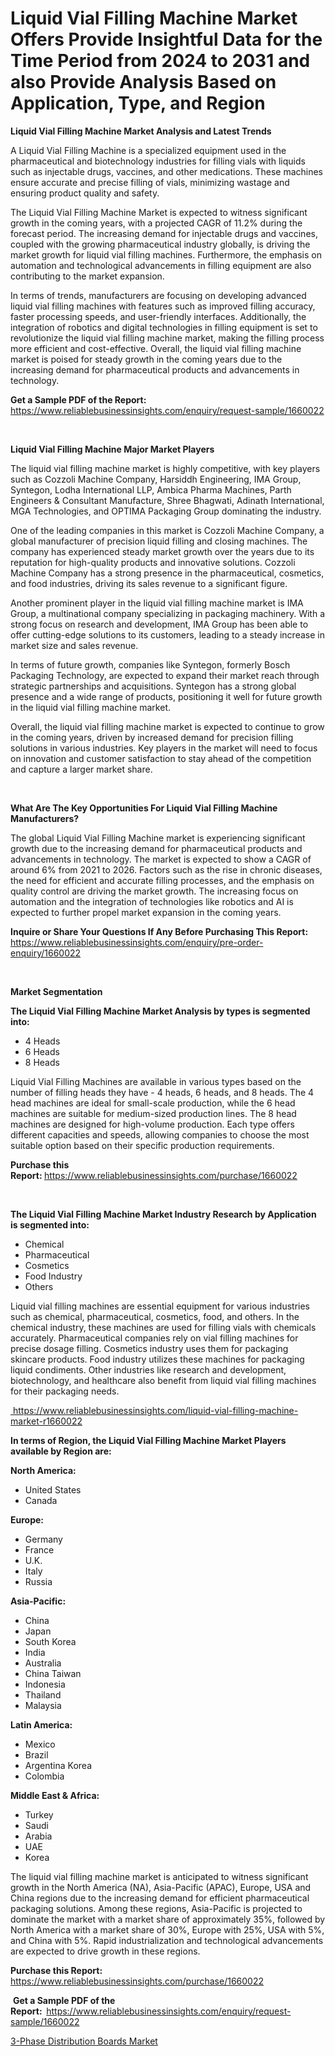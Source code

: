<p><h1>Liquid Vial Filling Machine Market Offers Provide Insightful Data for the Time Period from 2024 to 2031 and also Provide Analysis Based on Application, Type, and Region</h1></p><p><strong>Liquid Vial Filling Machine Market Analysis and Latest Trends</strong></p>
<p><p>A Liquid Vial Filling Machine is a specialized equipment used in the pharmaceutical and biotechnology industries for filling vials with liquids such as injectable drugs, vaccines, and other medications. These machines ensure accurate and precise filling of vials, minimizing wastage and ensuring product quality and safety.</p><p>The Liquid Vial Filling Machine Market is expected to witness significant growth in the coming years, with a projected CAGR of 11.2% during the forecast period. The increasing demand for injectable drugs and vaccines, coupled with the growing pharmaceutical industry globally, is driving the market growth for liquid vial filling machines. Furthermore, the emphasis on automation and technological advancements in filling equipment are also contributing to the market expansion.</p><p>In terms of trends, manufacturers are focusing on developing advanced liquid vial filling machines with features such as improved filling accuracy, faster processing speeds, and user-friendly interfaces. Additionally, the integration of robotics and digital technologies in filling equipment is set to revolutionize the liquid vial filling machine market, making the filling process more efficient and cost-effective. Overall, the liquid vial filling machine market is poised for steady growth in the coming years due to the increasing demand for pharmaceutical products and advancements in technology.</p></p>
<p><strong>Get a Sample PDF of the Report:&nbsp;</strong> <a href="https://www.reliablebusinessinsights.com/enquiry/request-sample/1660022">https://www.reliablebusinessinsights.com/enquiry/request-sample/1660022</a></p>
<p>&nbsp;</p>
<p><strong>Liquid Vial Filling Machine Major Market Players</strong></p>
<p><p>The liquid vial filling machine market is highly competitive, with key players such as Cozzoli Machine Company, Harsiddh Engineering, IMA Group, Syntegon, Lodha International LLP, Ambica Pharma Machines, Parth Engineers & Consultant Manufacture, Shree Bhagwati, Adinath International, MGA Technologies, and OPTIMA Packaging Group dominating the industry.</p><p>One of the leading companies in this market is Cozzoli Machine Company, a global manufacturer of precision liquid filling and closing machines. The company has experienced steady market growth over the years due to its reputation for high-quality products and innovative solutions. Cozzoli Machine Company has a strong presence in the pharmaceutical, cosmetics, and food industries, driving its sales revenue to a significant figure.</p><p>Another prominent player in the liquid vial filling machine market is IMA Group, a multinational company specializing in packaging machinery. With a strong focus on research and development, IMA Group has been able to offer cutting-edge solutions to its customers, leading to a steady increase in market size and sales revenue.</p><p>In terms of future growth, companies like Syntegon, formerly Bosch Packaging Technology, are expected to expand their market reach through strategic partnerships and acquisitions. Syntegon has a strong global presence and a wide range of products, positioning it well for future growth in the liquid vial filling machine market.</p><p>Overall, the liquid vial filling machine market is expected to continue to grow in the coming years, driven by increased demand for precision filling solutions in various industries. Key players in the market will need to focus on innovation and customer satisfaction to stay ahead of the competition and capture a larger market share.</p></p>
<p>&nbsp;</p>
<p><strong>What Are The Key Opportunities For Liquid Vial Filling Machine Manufacturers?</strong></p>
<p><p>The global Liquid Vial Filling Machine market is experiencing significant growth due to the increasing demand for pharmaceutical products and advancements in technology. The market is expected to show a CAGR of around 6% from 2021 to 2026. Factors such as the rise in chronic diseases, the need for efficient and accurate filling processes, and the emphasis on quality control are driving the market growth. The increasing focus on automation and the integration of technologies like robotics and AI is expected to further propel market expansion in the coming years.</p></p>
<p><strong>Inquire or Share Your Questions If Any Before Purchasing This Report:</strong> <a href="https://www.reliablebusinessinsights.com/enquiry/pre-order-enquiry/1660022">https://www.reliablebusinessinsights.com/enquiry/pre-order-enquiry/1660022</a></p>
<p>&nbsp;</p>
<p><strong>Market Segmentation</strong></p>
<p><strong>The Liquid Vial Filling Machine Market Analysis by types is segmented into:</strong></p>
<p><ul><li>4 Heads</li><li>6 Heads</li><li>8 Heads</li></ul></p>
<p><p>Liquid Vial Filling Machines are available in various types based on the number of filling heads they have - 4 heads, 6 heads, and 8 heads. The 4 head machines are ideal for small-scale production, while the 6 head machines are suitable for medium-sized production lines. The 8 head machines are designed for high-volume production. Each type offers different capacities and speeds, allowing companies to choose the most suitable option based on their specific production requirements.</p></p>
<p><strong>Purchase this Report:&nbsp;</strong><a href="https://www.reliablebusinessinsights.com/purchase/1660022">https://www.reliablebusinessinsights.com/purchase/1660022</a></p>
<p>&nbsp;</p>
<p><strong>The Liquid Vial Filling Machine Market Industry Research by Application is segmented into:</strong></p>
<p><ul><li>Chemical</li><li>Pharmaceutical</li><li>Cosmetics</li><li>Food Industry</li><li>Others</li></ul></p>
<p><p>Liquid vial filling machines are essential equipment for various industries such as chemical, pharmaceutical, cosmetics, food, and others. In the chemical industry, these machines are used for filling vials with chemicals accurately. Pharmaceutical companies rely on vial filling machines for precise dosage filling. Cosmetics industry uses them for packaging skincare products. Food industry utilizes these machines for packaging liquid condiments. Other industries like research and development, biotechnology, and healthcare also benefit from liquid vial filling machines for their packaging needs.</p></p>
<p><a href="https://www.reliablebusinessinsights.com/liquid-vial-filling-machine-market-r1660022">&nbsp;https://www.reliablebusinessinsights.com/liquid-vial-filling-machine-market-r1660022</a></p>
<p><strong>In terms of Region, the Liquid Vial Filling Machine Market Players available by Region are:</strong></p>
<p>
    <p> <strong> North America: </strong>
        <ul>
            <li>United States</li>
            <li>Canada</li>
        </ul>
        </p> 
    <p> <strong> Europe: </strong>
        <ul>
            <li>Germany</li>
            <li>France</li>
            <li>U.K.</li>
            <li>Italy</li>
            <li>Russia</li>
        </ul>
        </p> 
    <p> <strong> Asia-Pacific: </strong>
        <ul>
            <li>China</li>
            <li>Japan</li>
            <li>South Korea</li>
            <li>India</li>
            <li>Australia</li>
            <li>China Taiwan</li>
            <li>Indonesia</li>
            <li>Thailand</li>
            <li>Malaysia</li>
        </ul>
        </p> 
    <p> <strong> Latin America: </strong>
        <ul>
            <li>Mexico</li>
            <li>Brazil</li>
            <li>Argentina Korea</li>
            <li>Colombia</li>
        </ul>
        </p> 
    <p> <strong> Middle East & Africa: </strong>
        <ul>
            <li>Turkey</li>
            <li>Saudi</li>
            <li>Arabia</li>
            <li>UAE</li>
            <li>Korea</li>
        </ul>
    </p>
    </p>
<p><p>The liquid vial filling machine market is anticipated to witness significant growth in the North America (NA), Asia-Pacific (APAC), Europe, USA and China regions due to the increasing demand for efficient pharmaceutical packaging solutions. Among these regions, Asia-Pacific is projected to dominate the market with a market share of approximately 35%, followed by North America with a market share of 30%, Europe with 25%, USA with 5%, and China with 5%. Rapid industrialization and technological advancements are expected to drive growth in these regions.</p></p>
<p><strong>Purchase this Report: </strong><a href="https://www.reliablebusinessinsights.com/purchase/1660022">https://www.reliablebusinessinsights.com/purchase/1660022</a></p>
<p>&nbsp;<strong>Get a Sample PDF of the Report:&nbsp;&nbsp;</strong><a href="https://www.reliablebusinessinsights.com/enquiry/request-sample/1660022">https://www.reliablebusinessinsights.com/enquiry/request-sample/1660022</a></p>
<p><strong></strong></p>
<p><p><a href="https://github.com/rakibtthstu9900/Market-Research-Report-List-1/blob/main/3-phase-distribution-boards-market.md">3-Phase Distribution Boards Market</a></p></p>